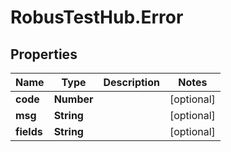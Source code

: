 # RobusTestHub.Error

## Properties
Name | Type | Description | Notes
------------ | ------------- | ------------- | -------------
**code** | **Number** |  | [optional] 
**msg** | **String** |  | [optional] 
**fields** | **String** |  | [optional] 


